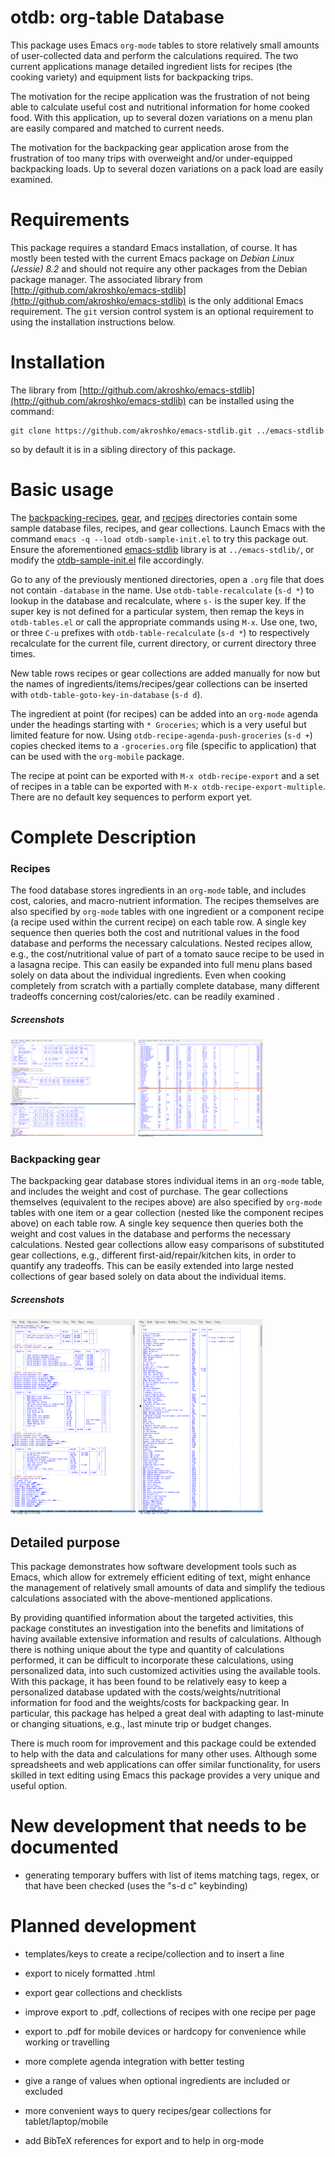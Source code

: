 otdb: org-table Database
========================

This package uses Emacs `org-mode` tables to store relatively small
amounts of user-collected data and perform the calculations
required. The two current applications manage detailed ingredient
lists for recipes (the cooking variety) and equipment lists for
backpacking trips.

The motivation for the recipe application was the frustration of not
being able to calculate useful cost and nutritional information for
home cooked food. With this application, up to several dozen
variations on a menu plan are easily compared and matched to current
needs.

The motivation for the backpacking gear application arose from the
frustration of too many trips with overweight and/or under-equipped
backpacking loads.  Up to several dozen variations on a pack load are
easily examined.

Requirements
============

This package requires a standard Emacs installation, of course. It has
mostly been tested with the current Emacs package on *Debian Linux
(Jessie) 8.2* and should not require any other packages from the
Debian package manager.  The associated library from
[http://github.com/akroshko/emacs-stdlib](http://github.com/akroshko/emacs-stdlib)
is the only additional Emacs requirement.  The `git` version control
system is an optional requirement to using the installation
instructions below.

Installation
============

The library from
[http://github.com/akroshko/emacs-stdlib](http://github.com/akroshko/emacs-stdlib)
can be installed using the command:

    git clone https://github.com/akroshko/emacs-stdlib.git ../emacs-stdlib

so by default it is in a sibling directory of this package.

Basic usage
===========

The
[backpacking-recipes](http://github.com/akroshko/emacs-otdb/backpacking-recipes/),
[gear](http://github.com/akroshko/emacs-otdb/gear/), and
[recipes](http://github.com/akroshko/emacs-otdb/recipes/) directories
contain some sample database files, recipes, and gear collections.
Launch Emacs with the command `emacs -q --load otdb-sample-init.el` to
try this package out.  Ensure the aforementioned
[emacs-stdlib](http://github.com/akroshko/emacs-stdlib) library is at
`../emacs-stdlib/`, or modify the
[otdb-sample-init.el](http://github.com/akroshko/emacs-otdb/otdb-sample-init.el)
file accordingly.

Go to any of the previously mentioned directories, open a `.org` file
that does not contain `-database` in the name.  Use
`otdb-table-recalculate` (`s-d *`) to lookup in the database and
recalculate, where `s-` is the super key.  If the super key is not
defined for a particular system, then remap the keys in
`otdb-tables.el` or call the appropriate commands using `M-x`.  Use
one, two, or three `C-u` prefixes with `otdb-table-recalculate` (`s-d
*`) to respectively recalculate for the current file, current
directory, or current directory three times.

New table rows recipes or gear collections are added manually for now
but the names of ingredients/items/recipes/gear collections can be inserted
with `otdb-table-goto-key-in-database` (`s-d d`).

The ingredient at point (for recipes) can be added into an `org-mode`
agenda under the headings starting with `* Groceries`; which is a very
useful but limited feature for now.  Using
`otdb-recipe-agenda-push-groceries` (`s-d +`) copies checked items to
a `-groceries.org` file (specific to application) that can be used
with the `org-mobile` package.

The recipe at point can be exported with `M-x otdb-recipe-export` and
a set of recipes in a table can be exported with `M-x
otdb-recipe-export-multiple`.  There are no default key sequences to
perform export yet.

Complete Description
====================

### Recipes

The food database stores ingredients in an `org-mode` table, and
includes cost, calories, and macro-nutrient information.  The recipes
themselves are also specified by `org-mode` tables with one ingredient
or a component recipe (a recipe used within the current recipe) on
each table row.  A single key sequence then queries both the cost and
nutritional values in the food database and performs the necessary
calculations.  Nested recipes allow, e.g., the cost/nutritional value
of part of a tomato sauce recipe to be used in a lasagna recipe.  This
can easily be expanded into full menu plans based solely on data about
the individual ingredients. Even when cooking completely from scratch
with a partially complete database, many different tradeoffs
concerning cost/calories/etc. can be readily examined .

##### Screenshots

<img src="screenshots/recipes.png" width=200 alt="A set of recipes and meal plans.">

<img src="screenshots/food-database.png" width=200 alt="Food database">

### Backpacking gear

The backpacking gear database stores individual items in an `org-mode`
table, and includes the weight and cost of purchase.  The gear
collections themselves (equivalent to the recipes above) are also
specified by `org-mode` tables with one item or a gear collection
(nested like the component recipes above) on each table row. A single
key sequence then queries both the weight and cost values in the
database and performs the necessary calculations.  Nested gear
collections allow easy comparisons of substituted gear collections,
e.g., different first-aid/repair/kitchen kits, in order to quantify
any tradeoffs.  This can be easily extended into large nested
collections of gear based solely on data about the individual items.

##### Screenshots

<img src="screenshots/backpacking.png" width=200 alt="Planning a backpacking trip">

<img src="screenshots/gear-database.png" width=200 alt="Backpacking gear database">

Detailed purpose
----------------

This package demonstrates how software development tools such as
Emacs, which allow for extremely efficient editing of text, might
enhance the management of relatively small amounts of data and
simplify the tedious calculations associated with the above-mentioned
applications.

By providing quantified information about the targeted activities,
this package constitutes an investigation into the benefits and
limitations of having available extensive information and results of
calculations.  Although there is nothing unique about the type and
quantity of calculations performed, it can be difficult to incorporate
these calculations, using personalized data, into such customized
activities using the available tools.  With this package, it has been
found to be relatively easy to keep a personalized database updated
with the costs/weights/nutritional information for food and the
weights/costs for backpacking gear.  In particular, this package has
helped a great deal with adapting to last-minute or changing
situations, e.g., last minute trip or budget changes.

There is much room for improvement and this package could be extended
to help with the data and calculations for many other uses.  Although
some spreadsheets and web applications can offer similar
functionality, for users skilled in text editing using Emacs this
package provides a very unique and useful option.

New development that needs to be documented
===========================================

- generating temporary buffers with list of items matching tags,
  regex, or that have been checked (uses the "s-d c" keybinding)

Planned development
===================

- templates/keys to create a recipe/collection and to insert a line

- export to nicely formatted .html

- export gear collections and checklists

- improve export to .pdf, collections of recipes with one recipe per page

- export to .pdf for mobile devices or hardcopy for convenience while
  working or travelling

- more complete agenda integration with better testing

- give a range of values when optional ingredients are included or
  excluded

- more convenient ways to query recipes/gear collections for
  tablet/laptop/mobile

- add BibTeX references for export and to help in org-mode

